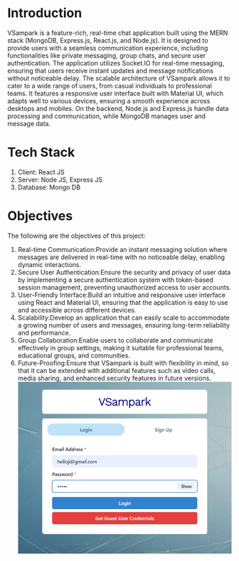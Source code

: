 # Introduction
VSampark is a feature-rich, real-time chat application built using the MERN stack (MongoDB, Express.js, React.js, and Node.js). It is designed to provide users with a seamless communication experience, including functionalities like private messaging, group chats, and secure user authentication. The application utilizes Socket.IO for real-time messaging, ensuring that users receive instant updates and message notifications without noticeable delay.
The scalable architecture of VSampark allows it to cater to a wide range of users, from casual individuals to professional teams. It features a responsive user interface built with Material UI, which adapts well to various devices, ensuring a smooth experience across desktops and mobiles. On the backend, Node.js and Express.js handle data processing and communication, while MongoDB manages user and message data.
# Tech Stack
1. Client: React JS
2. Server: Node JS, Express JS
3. Database: Mongo DB
# Objectives 
The following are the objectives of this project:
1. Real-time Communication:Provide an instant messaging solution where messages are
delivered in real-time with no noticeable delay, enabling dynamic interactions.
2. Secure User Authentication:Ensure the security and privacy of user data by implementing
a secure authentication system with token-based session management, preventing
unauthorized access to user accounts.
3. User-Friendly Interface:Build an intuitive and responsive user interface using React and
Material UI, ensuring that the application is easy to use and accessible across different
devices.
4. Scalability:Develop an application that can easily scale to accommodate a growing number
of users and messages, ensuring long-term reliability and performance.
5. Group Collaboration:Enable users to collaborate and communicate effectively in group
settings, making it suitable for professional teams, educational groups, and communities.
6. Future-Proofing:Ensure that VSampark is built with flexibility in mind, so that it can be
extended with additional features such as video calls, media sharing, and enhanced security
features in future versions.
![Login Page](https://github.com/SakshiBiyani02/VSampark/blob/main/vsampark_screenshots/LoginPage.png?raw=true)
